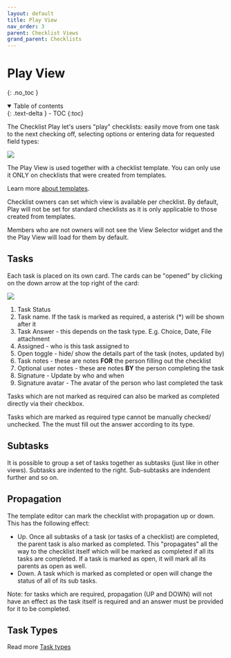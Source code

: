 ```yaml
---
layout: default
title: Play View
nav_order: 3
parent: Checklist Views
grand_parent: Checklists
---
```

# Play View
{: .no_toc }


<details open markdown="block">
  <summary>
    Table of contents
  </summary>
  {: .text-delta }
- TOC
{:toc}
</details>

The Checklist Play let's users "play" checklists: easily move from one task to the next checking off, selecting options or entering data for requested field types:

![](/assets/images/checklists/checklist-play-view.png)

The Play View is used together with a checklist template. You can only use it ONLY on checklists that were created from templates. 

Learn more [about templates](/templates).

Checklist owners can set which view is available per checklist. By default, Play will not be set for standard checklists as it is only applicable to those created from templates. 

Members who are not owners will not see the View Selector widget and the the Play View will load for them by default.

## Tasks
Each task is placed on its own card. The cards can be "opened" by clicking on the down arrow at the top right of the card:

![](/assets/images/checklists/checklist-play-view-card-open.png)

1. Task Status
2. Task name. If the task is marked as required, a asterisk (*) will be shown after it
3. Task Answer - this depends on the task type. E.g. Choice, Date, File attachment
4. Assigned - who is this task assigned to
5. Open toggle - hide/ show the details part of the task (notes, updated by)
6. Task notes - these are notes **FOR** the person filling out the checklist
7. Optional user notes - these are notes **BY** the person completing the task
8. Signature - Update by who and when
9. Signature avatar - The avatar of the person who last completed the task


Tasks which are not marked as required can also be marked as completed directly via their checkbox.

Tasks which are marked as required type cannot be manually checked/ unchecked. The the must fill out the answer according to its type.

## Subtasks
It is possible to group a set of tasks together as subtasks (just like in other views). Subtasks are indented to the right. Sub-subtasks are indendent further and so on.

## Propagation
The template editor can mark the checklist with propagation up or down. This has the following effect:
* Up. Once all subtasks of a task (or tasks of a checklist) are completed, the parent task is also marked as completed. This "propagates" all the way to the checklist itself which will be marked as completed if all its tasks are completed. If a task is marked as open, it will mark all its parents as open as well.
* Down. A task which is marked as completed or open will change the status of all of its sub tasks.

Note: for tasks which are required, propagation (UP and DOWN) will not have an effect as the task itself is required and an answer must be provided for it to be completed.

## Task Types

Read more [Task types](/checklists/task-types/)